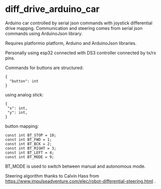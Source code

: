 # diff_drive_arduino_car
Arduino car controlled by serial json commands with joystick differential drive mappng.
Communication and steering comes from serial json commands using ArduinoJson library.

Requires platformio platform, Arduino and ArduinoJson libraries.

Personally using esp32 connected with DS3 controller connected by tx/rx pins. 

Commands for buttons are structured:
```
{
  "button": int
}
```
 using analog stick: 
 ```
{
  "x": int,
  "y": int,
}
```
button mapping:
```
const int BT_STOP = 10;
const int BT_FWD = 1;
const int BT_BCK = 2;
const int BT_RIGHT = 3;
const int BT_LEFT = 4;
const int BT_MODE = 9;
```

BT_MODE is used to switch between manual and autonomous mode.

Steering algorithm thanks to Calvin Hass from https://www.impulseadventure.com/elec/robot-differential-steering.html .
